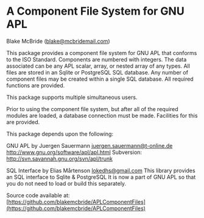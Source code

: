 
A Component File System for GNU APL
===================================
Blake McBride (blake@mcbridemail.com)

This package provides a component file system for GNU APL that
conforms to the ISO Standard.  Components are numbered with integers.
The data associated can be any APL scalar, array, or nested array of
any types.  All files are stored in an Sqlite or PostgreSQL SQL
database.  Any number of component files may be created within a
single SQL database.  All required functions are provided.

This package supports multiple simultaneous users.

Prior to using the component file system, but after all of the
required modules are loaded, a database connection must be made.
Facilities for this are provided.


This package depends upon the following:

GNU APL by Juergen Sauermann <juergen.sauermann@t-online.de>
http://www.gnu.org/software/apl/apl.html
Subversion:  http://svn.savannah.gnu.org/svn/apl/trunk


SQL Interface by  Elias Mårtenson <lokedhs@gmail.com>
This library provides an SQL interface to Sqlite & PostgreSQL
It is now a part of GNU APL so that you do not
need to load or build this separately.

Source code available at:  [https://github.com/blakemcbride/APLComponentFiles](https://github.com/blakemcbride/APLComponentFiles)
